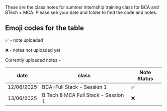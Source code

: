 These are the class notes for summer internship training class for BCA and BTech + MCA. Please see your date and folder to find the code and notes. 

## Emoji codes for the table

✅ - note uploaded

❌ - notes not uploaded yet
 
Currently uploaded notes - 

|date | class | Note Status |
|---|---|---|
|12/06/2025|BCA-Full Stack - Session 1|✅|
|13/06/2025|B.Tech & MCA Full Stack - Session 1|❌
